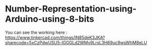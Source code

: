 # Number-Representation-using-Arduino-using-8-bits
You can see the working here : https://www.tinkercad.com/things/lN85deK3JKA?sharecode=5xCzPdwUSU5-lGGGLd2WMv9LrsL3H69uc9wsWhM8eLU
